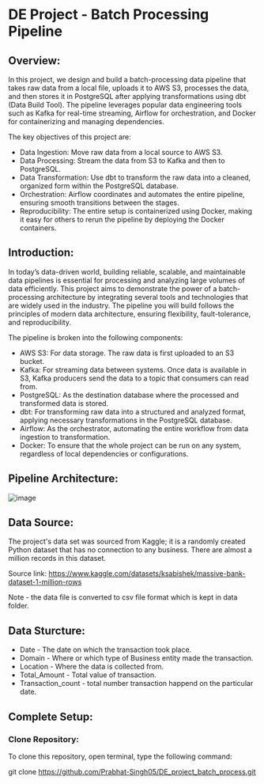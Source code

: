 # DE Project - Batch Processing Pipeline

## Overview: 
In this project, we design and build a batch-processing data pipeline that takes raw data from a local file, uploads it to AWS S3, processes the data, and then stores it in PostgreSQL after applying transformations using dbt (Data Build Tool). The pipeline leverages popular data engineering tools such as Kafka for real-time streaming, Airflow for orchestration, and Docker for containerizing and managing dependencies.

The key objectives of this project are:

* Data Ingestion: Move raw data from a local source to AWS S3.
* Data Processing: Stream the data from S3 to Kafka and then to PostgreSQL.
* Data Transformation: Use dbt to transform the raw data into a cleaned, organized form within the PostgreSQL database.
* Orchestration: Airflow coordinates and automates the entire pipeline, ensuring smooth transitions between the stages.
* Reproducibility: The entire setup is containerized using Docker, making it easy for others to rerun the pipeline by deploying the Docker containers.


## Introduction:
In today’s data-driven world, building reliable, scalable, and maintainable data pipelines is essential for processing and analyzing large volumes of data efficiently. This project aims to demonstrate the power of a batch-processing architecture by integrating several tools and technologies that are widely used in the industry. The pipeline you will build follows the principles of modern data architecture, ensuring flexibility, fault-tolerance, and reproducibility.

The pipeline is broken into the following components:

- AWS S3: For data storage. The raw data is first uploaded to an S3 bucket.
- Kafka: For streaming data between systems. Once data is available in S3, Kafka producers send the data to a topic that consumers can read from.
- PostgreSQL: As the destination database where the processed and transformed data is stored.
- dbt: For transforming raw data into a structured and analyzed format, applying necessary transformations in the PostgreSQL database.
- Airflow: As the orchestrator, automating the entire workflow from data ingestion to transformation.
- Docker: To ensure that the whole project can be run on any system, regardless of local dependencies or configurations.

## Pipeline Architecture:
![image](https://github.com/user-attachments/assets/92d7feb6-7d59-4eac-8510-9f5bd6b0c010)


## Data Source:
The project's data set was sourced from Kaggle; it is a randomly created Python dataset that
has no connection to any business. There are almost a million records in this dataset.

Source link: https://www.kaggle.com/datasets/ksabishek/massive-bank-dataset-1-million-rows

Note - the data file is converted to csv file format which is kept in data folder. 

## Data Sturcture:
- Date - The date on which the transaction took place.
- Domain - Where or which type of Business entity made the transaction.
- Location - Where the data is collected from.
- Total_Amount - Total value of transaction.
- Transaction_count - total number transaction happend on the particular date.

## Complete Setup:
### Clone Repository:

To clone this repository, open terminal, type the following command:

git clone https://github.com/Prabhat-Singh05/DE_project_batch_process.git
